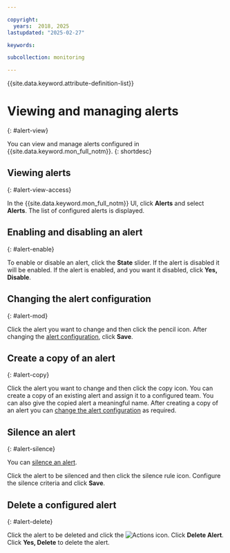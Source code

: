 ```yaml
---

copyright:
  years:  2018, 2025
lastupdated: "2025-02-27"

keywords: 

subcollection: monitoring

---
```


{{site.data.keyword.attribute-definition-list}}

# Viewing and managing alerts
{: #alert-view}

You can view and manage alerts configured in {{site.data.keyword.mon_full_notm}}.
{: shortdesc}

## Viewing alerts
{: #alert-view-access}

In the {{site.data.keyword.mon_full_notm}} UI, click **Alerts** and select **Alerts**. The list of configured alerts is displayed.

## Enabling and disabling an alert
{: #alert-enable}

To enable or disable an alert, click the **State** slider. If the alert is disabled it will be enabled. If the alert is enabled, and you want it disabled, click **Yes, Disable**.

## Changing the alert configuration
{: #alert-mod}

Click the alert you want to change and then click the pencil icon. After changing the [alert configuration](/docs/monitoring?topic=monitoring-alert-config), click **Save**.

## Create a copy of an alert
{: #alert-copy}

Click the alert you want to change and then click the copy icon. You can create a copy of an existing alert and assign it to a configured team. You can also give the copied alert a meaningful name.  After creating a copy of an alert you can [change the alert configuration](#alert-mod) as required.

## Silence an alert
{: #alert-silence}

You can [silence an alert](/docs/monitoring?topic=monitoring-alert-silence).

Click the alert to be silenced and then click the silence rule icon. Configure the silence criteria and click **Save**.

## Delete a configured alert
{: #alert-delete}

Click the alert to be deleted and click the ![Actions icon](../../icons/action-menu-icon.svg "Actions"). Click **Delete Alert**. Click **Yes, Delete** to delete the alert. 

